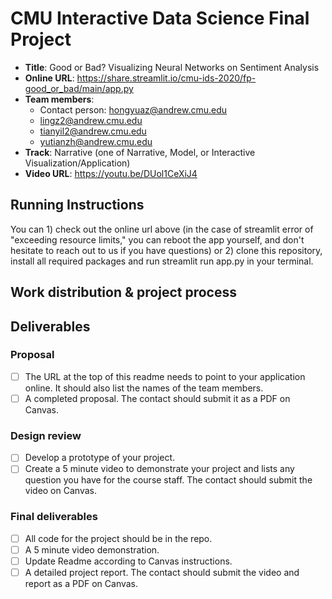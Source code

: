 # CMU Interactive Data Science Final Project

* **Title**: Good or Bad? Visualizing Neural Networks on Sentiment Analysis
* **Online URL**: https://share.streamlit.io/cmu-ids-2020/fp-good_or_bad/main/app.py
* **Team members**:
  * Contact person: hongyuaz@andrew.cmu.edu
  * lingz2@andrew.cmu.edu
  * tianyil2@andrew.cmu.edu
  * yutianzh@andrew.cmu.edu
* **Track**: Narrative (one of Narrative, Model, or Interactive Visualization/Application)
* **Video URL**: https://youtu.be/DUol1CeXiJ4

## Running Instructions

You can 1) check out the online url above (in the case of streamlit error of "exceeding resource limits," you can reboot the app yourself, and don't hesitate to reach out to us if you have questions) or 2) clone this repository, install all required packages and run streamlit run app.py in your terminal.

## Work distribution & project process


## Deliverables

### Proposal

- [ ] The URL at the top of this readme needs to point to your application online. It should also list the names of the team members.
- [ ] A completed proposal. The contact should submit it as a PDF on Canvas.

### Design review

- [ ] Develop a prototype of your project.
- [ ] Create a 5 minute video to demonstrate your project and lists any question you have for the course staff. The contact should submit the video on Canvas.

### Final deliverables

- [ ] All code for the project should be in the repo.
- [ ] A 5 minute video demonstration.
- [ ] Update Readme according to Canvas instructions.
- [ ] A detailed project report. The contact should submit the video and report as a PDF on Canvas.
